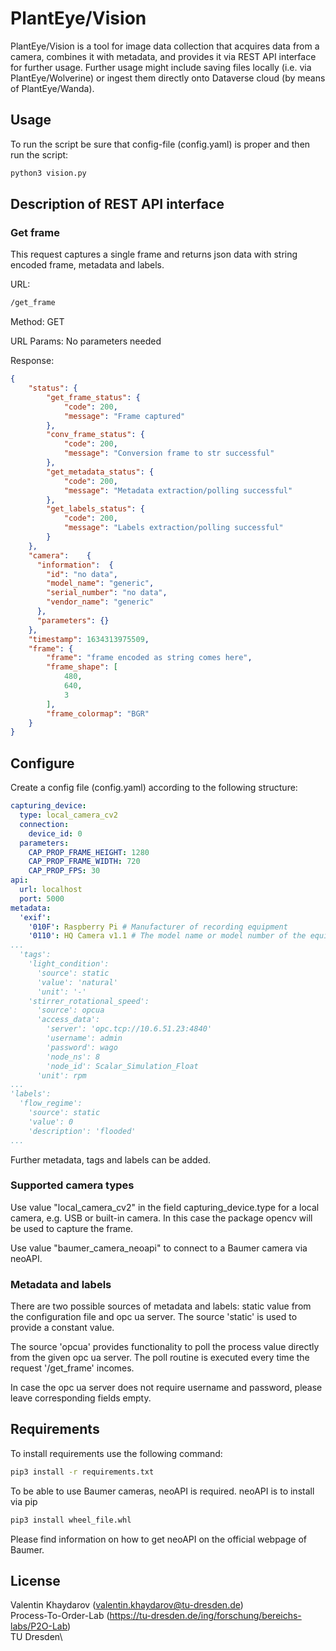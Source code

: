 # PlantEye/Vision

PlantEye/Vision is a tool for image data collection that acquires data from a camera, combines it with metadata, and provides it via REST API interface for further usage.
Further usage might include saving files locally (i.e. via PlantEye/Wolverine) or ingest them directly onto Dataverse cloud (by means of PlantEye/Wanda).

## Usage
To run the script be sure that config-file (config.yaml) is proper and then run the script:
```bash
python3 vision.py
```

## Description of REST API interface
### Get frame
This request captures a single frame and returns json data with string encoded frame, metadata and labels.

URL:
```html
/get_frame
```

Method:
GET

URL Params:
No parameters needed

Response:
```json
{
    "status": {
        "get_frame_status": {
            "code": 200,
            "message": "Frame captured"
        },
        "conv_frame_status": {
            "code": 200,
            "message": "Conversion frame to str successful"
        },
        "get_metadata_status": {
            "code": 200,
            "message": "Metadata extraction/polling successful"
        },
        "get_labels_status": {
            "code": 200,
            "message": "Labels extraction/polling successful"
        }
    },
    "camera":    { 
      "information":  {
        "id": "no data",
        "model_name": "generic",
        "serial_number": "no data",
        "vendor_name": "generic"
      },
      "parameters": {}
    },
    "timestamp": 1634313975509,
    "frame": {
        "frame": "frame encoded as string comes here",
        "frame_shape": [
            480,
            640,
            3
        ],
        "frame_colormap": "BGR"
    }
}
```

## Configure
Create a config file (config.yaml) according to the following structure:
```yaml
capturing_device:
  type: local_camera_cv2
  connection:
    device_id: 0
  parameters:
    CAP_PROP_FRAME_HEIGHT: 1280
    CAP_PROP_FRAME_WIDTH: 720
    CAP_PROP_FPS: 30
api:
  url: localhost
  port: 5000
metadata:
  'exif':
    '010F': Raspberry Pi # Manufacturer of recording equipment
    '0110': HQ Camera v1.1 # The model name or model number of the equipment
...
  'tags':
    'light_condition':
      'source': static
      'value': 'natural'
      'unit': '-'
    'stirrer_rotational_speed':
      'source': opcua
      'access_data':
        'server': 'opc.tcp://10.6.51.23:4840'
        'username': admin
        'password': wago
        'node_ns': 8
        'node_id': Scalar_Simulation_Float
      'unit': rpm
...
'labels':
  'flow_regime':
    'source': static
    'value': 0
    'description': 'flooded'
...
```
Further metadata, tags and labels can be added.

### Supported camera types
Use value "local_camera_cv2" in the field capturing_device.type for a local camera, e.g. USB or built-in camera.
In this case the package opencv will be used to capture the frame.

Use value "baumer_camera_neoapi" to connect to a Baumer camera via neoAPI.

### Metadata and labels
There are two possible sources of metadata and labels: static value from the configuration file and opc ua server.
The source 'static' is used to provide a constant value.

The source 'opcua' provides functionality to poll the process value directly from the given opc ua server.
The poll routine is executed every time the request '/get_frame' incomes.

In case the opc ua server does not require username and password, please leave corresponding fields empty.

## Requirements
To install requirements use the following command:
```bash
pip3 install -r requirements.txt
```
To be able to use Baumer cameras, neoAPI is required. neoAPI is to install via pip
```bash
pip3 install wheel_file.whl
```
Please find information on how to get neoAPI on the official webpage of Baumer.

## License
Valentin Khaydarov (valentin.khaydarov@tu-dresden.de)\
Process-To-Order-Lab (https://tu-dresden.de/ing/forschung/bereichs-labs/P2O-Lab)\
TU Dresden\
